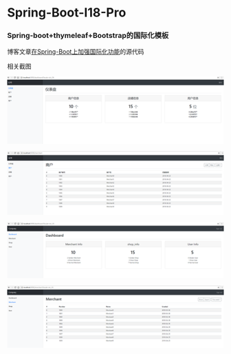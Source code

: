 # Spring-Boot-I18-Pro
### Spring-boot+thymeleaf+Bootstrap的国际化模板

博客文章[在Spring-Boot上加强国际化功能](http://zzzzbw.cn/article/7)的源代码

相关截图

![](https://raw.githubusercontent.com/zzzzbw/blog_source/master/images/SpringBootI18nPro/Snipaste_2018-04-23_00-03-44.png)

![](https://raw.githubusercontent.com/zzzzbw/blog_source/master/images/SpringBootI18nPro/Snipaste_2018-04-23_00-03-52.png)

![](https://raw.githubusercontent.com/zzzzbw/blog_source/master/images/SpringBootI18nPro/Snipaste_2018-04-23_00-04-19.png)

![](https://raw.githubusercontent.com/zzzzbw/blog_source/master/images/SpringBootI18nPro/Snipaste_2018-04-23_00-04-33.png)